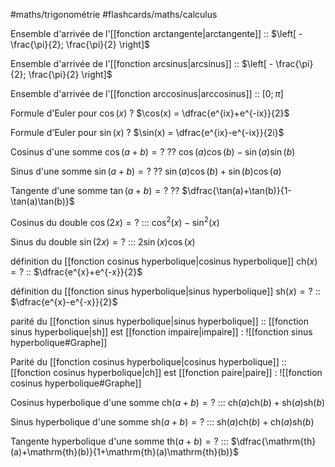 #maths/trigonométrie #flashcards/maths/calculus

Ensemble d'arrivée de l'[[fonction arctangente|arctangente]] :: $\left[ - \frac{\pi}{2}; \frac{\pi}{2} \right]$
<!--SR:!2025-10-15,845,305-->

Ensemble d'arrivée de l'[[fonction arcsinus|arcsinus]] :: $\left[ - \frac{\pi}{2}; \frac{\pi}{2} \right]$
<!--SR:!2025-09-20,820,325-->

Ensemble d'arrivée de l'[[fonction arccosinus|arccosinus]] :: $\left[ 0; \pi \right]$
<!--SR:!2024-05-25,337,265-->

Formule d'Euler pour $\cos(x)$
?
$\cos(x) = \dfrac{e^{ix}+e^{-ix}}{2}$
<!--SR:!2024-10-20,485,262-->

Formule d'Euler pour $\sin(x)$
?
$\sin(x) = \dfrac{e^{ix}-e^{-ix}}{2i}$
<!--SR:!2024-11-10,506,241-->

Cosinus d'une somme $\cos(a+b) = ?$
??
$\cos(a)\cos(b) - \sin(a)\sin(b)$
<!--SR:!2023-07-12,19,166!2023-07-07,14,245-->

Sinus d'une somme $\sin(a+b) = ?$
??
$\sin(a)\cos(b)+\sin(b)\cos(a)$
<!--SR:!2025-06-01,709,250!2024-06-09,352,265-->

Tangente d'une somme $\tan(a+b) = ?$
??
$\dfrac{\tan(a)+\tan(b)}{1-\tan(a)\tan(b)}$
<!--SR:!2023-07-18,25,190!2025-09-08,808,285-->

Cosinus du double $\cos(2x) = ?$ ::: $\cos^2(x)-\sin^2(x)$
<!--SR:!2023-06-30,4,238!2023-07-01,5,238-->

Sinus du double $\sin(2x) = ?$ ::: $2\sin(x)\cos(x)$
<!--SR:!2023-07-02,6,258!2023-07-06,10,258-->

définition du [[fonction cosinus hyperbolique|cosinus hyperbolique]] $\mathrm{ch}(x)=?$ :: $\dfrac{e^{x}+e^{-x}}{2}$
<!--SR:!2023-07-09,16,259-->

définition du [[fonction sinus hyperbolique|sinus hyperbolique]] $\mathrm{sh}(x)=?$ :: $\dfrac{e^{x}-e^{-x}}{2}$
<!--SR:!2023-07-14,21,259-->

parité du [[fonction sinus hyperbolique|sinus hyperbolique]] :: [[fonction sinus hyperbolique|sh]] est [[fonction impaire|impaire]] : ![[fonction sinus hyperbolique#Graphe]]
<!--SR:!2024-11-05,501,299-->

Parité du [[fonction cosinus hyperbolique|cosinus hyperbolique]] :: [[fonction cosinus hyperbolique|ch]] est [[fonction paire|paire]] : ![[fonction cosinus hyperbolique#Graphe]]
<!--SR:!2026-04-28,1040,320-->

Cosinus hyperbolique d'une somme $\mathrm{ch}(a+b) =?$ ::: $\mathrm{ch}(a)\mathrm{ch}(b) + \mathrm{sh}(a)\mathrm{sh}(b)$
<!--SR:!2024-09-23,458,254!2024-07-13,386,285-->

Sinus hyperbolique d'une somme $\mathrm{sh}(a+b) =?$ ::: $\mathrm{sh}(a)\mathrm{ch}(b) + \mathrm{ch}(a)\mathrm{sh}(b)$
<!--SR:!2024-02-20,242,234!2024-04-03,285,245-->

Tangente hyperbolique d'une somme $\mathrm{th}(a+b) =?$ ::: $\dfrac{\mathrm{th}(a)+\mathrm{th}(b)}{1+\mathrm{th}(a)\mathrm{th}(b)}$
<!--SR:!2024-06-16,359,254!2024-06-17,360,265-->

